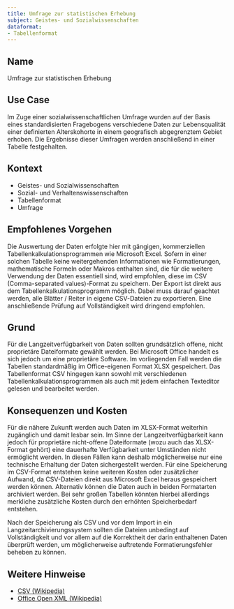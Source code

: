 ```yaml
---
title: Umfrage zur statistischen Erhebung
subject: Geistes- und Sozialwissenschaften
dataformat:
- Tabellenformat
---
```




## Name    
Umfrage zur statistischen Erhebung 

## Use Case    
Im Zuge einer sozialwissenschaftlichen Umfrage wurden auf der Basis eines standardisierten Fragebogens verschiedene Daten zur Lebensqualität einer definierten Alterskohorte in einem geografisch abgegrenztem Gebiet erhoben. Die Ergebnisse dieser Umfragen werden anschließend in einer Tabelle festgehalten.

## Kontext    
* Geistes- und Sozialwissenschaften  
* Sozial- und Verhaltenswissenschaften  
* Tabellenformat  
* Umfrage  

## Empfohlenes Vorgehen    
Die Auswertung der Daten erfolgte hier mit gängigen, kommerziellen Tabellenkalkulationsprogrammen wie Microsoft Excel. Sofern in einer solchen Tabelle keine weitergehenden Informationen wie Formatierungen, mathematische Formeln oder Makros enthalten sind, die für die weitere Verwendung der Daten essentiell sind, wird empfohlen, diese im CSV (Comma-separated values)-Format zu speichern. Der Export ist direkt aus dem Tabellenkalkulationsprogramm möglich. Dabei muss darauf geachtet werden, alle Blätter / Reiter in eigene CSV-Dateien zu exportieren. Eine anschließende Prüfung auf Vollständigkeit wird dringend empfohlen. 

## Grund    
Für die Langzeitverfügbarkeit von Daten sollten grundsätzlich offene, nicht proprietäre Dateiformate gewählt werden. Bei Microsoft Office handelt es sich jedoch um eine proprietäre Software. Im vorliegenden Fall werden die Tabellen standardmäßig im Office-eigenen Format XLSX gespeichert. Das Tabellenformat CSV hingegen kann sowohl mit verschiedenen Tabellenkalkulationsprogrammen als auch mit jedem einfachen Texteditor gelesen und bearbeitet werden. 

## Konsequenzen und Kosten  
Für die nähere Zukunft werden auch Daten im XLSX-Format weiterhin zugänglich und damit lesbar sein. Im Sinne der Langzeitverfügbarkeit kann jedoch für proprietäre nicht-offene Dateiformate (wozu auch das XLSX-Format gehört) eine dauerhafte Verfügbarkeit unter Umständen nicht ermöglicht werden. In diesen Fällen kann deshalb möglicherweise nur eine technische Erhaltung der Daten sichergestellt werden.
Für eine Speicherung im CSV-Format entstehen keine weiteren Kosten oder zusätzlicher Aufwand, da CSV-Dateien direkt aus Microsoft Excel heraus gespeichert werden können. 
Alternativ können die Daten auch in beiden Formatarten archiviert werden. Bei sehr großen Tabellen könnten hierbei allerdings merkliche zusätzliche Kosten durch den erhöhten Speicherbedarf entstehen.   

Nach der Speicherung als CSV und vor dem Import in ein Langzeitarchivierungssystem sollten die Dateien unbedingt auf Vollständigkeit und vor allem auf die Korrektheit der darin enthaltenen Daten überprüft werden, um möglicherweise auftretende Formatierungsfehler beheben zu können.

## Weitere Hinweise    
* [CSV (Wikipedia)](https://de.wikipedia.org/wiki/CSV_(Dateiformat))
* [Office Open XML (Wikipedia)](https://de.wikipedia.org/wiki/Office_Open_XML)

